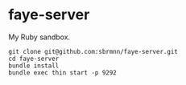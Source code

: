 faye-server
====================
My Ruby sandbox.

```
git clone git@github.com:sbrmnn/faye-server.git
cd faye-server
bundle install
bundle exec thin start -p 9292
```
